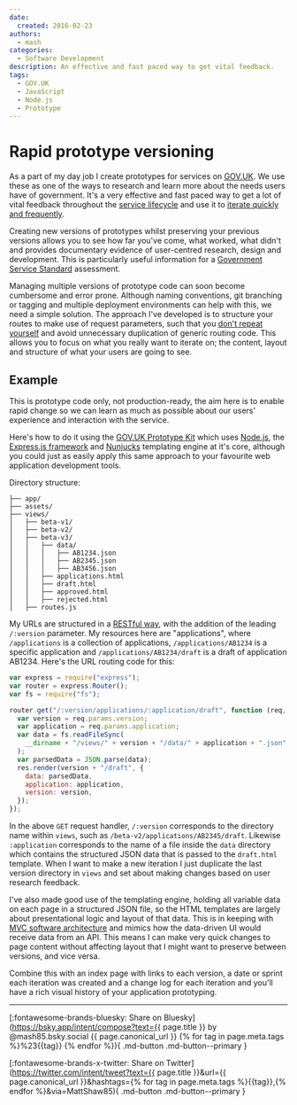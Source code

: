 ```yaml
---
date:
  created: 2016-02-23
authors:
  - mash
categories:
  - Software Development
description: An effective and fast paced way to get vital feedback.
tags:
  - GOV.UK
  - JavaScript
  - Node.js
  - Prototype
---
```


# Rapid prototype versioning

As a part of my day job I create prototypes for services on [GOV.UK](https://www.gov.uk/). We use these as one of the ways to research and learn more about the needs users have of government. It's a very effective and fast paced way to get a lot of vital feedback throughout the [service lifecycle](https://www.gov.uk/service-manual/phases) and use it to [iterate quickly and frequently](https://www.gov.uk/guidance/government-design-principles#iterate-then-iterate-again).

<!-- more -->

Creating new versions of prototypes whilst preserving your previous versions allows you to see how far you've come, what worked, what didn't and provides documentary evidence of user-centred research, design and development. This is particularly useful information for a [Government Service Standard](https://www.gov.uk/service-manual/service-standard) assessment.

Managing multiple versions of prototype code can soon become cumbersome and error prone. Although naming conventions, git branching or tagging and multiple deployment environments can help with this, we need a simple solution. The approach I've developed is to structure your routes to make use of request parameters, such that you [don't repeat yourself](https://en.wikipedia.org/wiki/Don%27t_repeat_yourself) and avoid unnecessary duplication of generic routing code. This allows you to focus on what you really want to iterate on; the content, layout and structure of what your users are going to see.

## Example

This is prototype code only, not production-ready, the aim here is to enable rapid change so we can learn as much as possible about our users' experience and interaction with the service.

Here's how to do it using the [GOV.UK Prototype Kit](https://github.com/alphagov/govuk-prototype-kit) which uses [Node.js](https://nodejs.org/en), the [Express.js framework](https://expressjs.com/) and [Nunjucks](https://mozilla.github.io/nunjucks/) templating engine at it's core, although you could just as easily apply this same approach to your favourite web application development tools.

Directory structure:

```shell
├── app/
├── assets/
├── views/
│   ├── beta-v1/
│   ├── beta-v2/
│   ├── beta-v3/
│   │   ├── data/
│   │   │   ├── AB1234.json
│   │   │   ├── AB2345.json
│   │   │   ├── AB3456.json
│   │   ├── applications.html
│   │   ├── draft.html
│   │   ├── approved.html
│   │   ├── rejected.html
│   ├── routes.js
```

My URLs are structured in a [RESTful way](http://www.vinaysahni.com/best-practices-for-a-pragmatic-restful-api#restful), with the addition of the leading `/:version` parameter. My resources here are "applications", where `/applications` is a collection of applications, `/applications/AB1234` is a specific application and `/applications/AB1234/draft` is a draft of application AB1234. Here's the URL routing code for this:

```javascript
var express = require("express");
var router = express.Router();
var fs = require("fs");

router.get("/:version/applications/:application/draft", function (req, res) {
  var version = req.params.version;
  var application = req.params.application;
  var data = fs.readFileSync(
    __dirname + "/views/" + version + "/data/" + application + ".json",
  );
  var parsedData = JSON.parse(data);
  res.render(version + "/draft", {
    data: parsedData,
    application: application,
    version: version,
  });
});
```

In the above `GET` request handler, `/:version` corresponds to the directory name within `views`, such as `/beta-v2/applications/AB2345/draft`. Likewise `:application` corresponds to the name of a file inside the `data` directory which contains the structured JSON data that is passed to the `draft.html` template. When I want to make a new iteration I just duplicate the last version directory in `views` and set about making changes based on user research feedback.

I've also made good use of the templating engine, holding all variable data on each page in a structured JSON file, so the HTML templates are largely about presentational logic and layout of that data. This is in keeping with [MVC software architecture](https://en.wikipedia.org/wiki/Model%E2%80%93view%E2%80%93controller) and mimics how the data-driven UI would receive data from an API. This means I can make very quick changes to page content without affecting layout that I might want to preserve between versions, and vice versa.

Combine this with an index page with links to each version, a date or sprint each iteration was created and a change log for each iteration and you'll have a rich visual history of your application prototyping.

---

[:fontawesome-brands-bluesky: Share on Bluesky](https://bsky.app/intent/compose?text={{ page.title }} by @mash85.bsky.social {{ page.canonical_url }} {% for tag in page.meta.tags %}%23{{tag}} {% endfor %}){ .md-button .md-button--primary }

[:fontawesome-brands-x-twitter: Share on Twitter](https://twitter.com/intent/tweet?text={{ page.title }}&url={{ page.canonical_url }}&hashtags={% for tag in page.meta.tags %}{{tag}},{% endfor %}&via=MattShaw85){ .md-button .md-button--primary }
